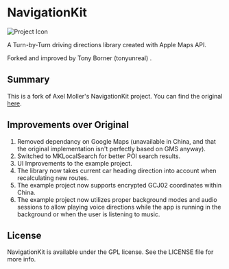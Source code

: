 NavigationKit
=============

![Project Icon](http://i900.photobucket.com/albums/ac203/tonyunreal/car.png)

A Turn-by-Turn driving directions library created with Apple Maps API.

Forked and improved by Tony Borner (tonyunreal) .

Summary
-------
This is a fork of Axel Moller's NavigationKit project. You can find the original [here](https://github.com/sendus/NavigationKit).

Improvements over Original
--------------------------
1. Removed dependancy on Google Maps (unavailable in China, and that the original implementation isn't perfectly based on GMS anyway).
2. Switched to MKLocalSearch for better POI search results.
3. UI Improvements to the example project.
4. The library now takes current car heading direction into account when recalculating new routes.
5. The example project now supports encrypted GCJ02 coordinates within China.
6. The example project now utilizes proper background modes and audio sessions to allow playing voice directions while the app is running in the background or when the user is listening to music.

License
-------
NavigationKit is available under the GPL license. See the LICENSE file for more info.
